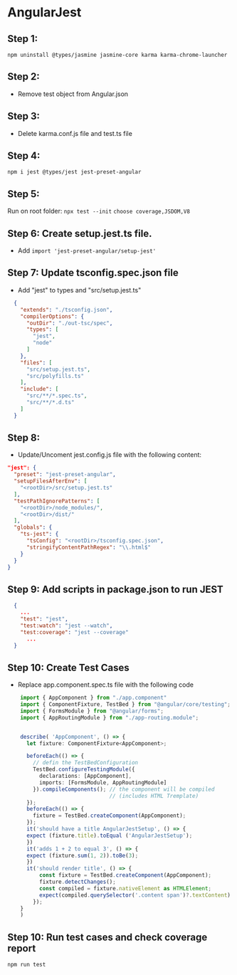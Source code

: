 # AngularJest

## Step 1: 
`npm uninstall @types/jasmine jasmine-core karma karma-chrome-launcher`
## Step 2: 
  - Remove test object from Angular.json
## Step 3: 
  - Delete karma.conf.js file and test.ts file
## Step 4: 
  `npm i jest @types/jest jest-preset-angular`
## Step 5:
Run on root folder:
  `npx test --init`
  `choose coverage,JSDOM,V8`
## Step 6: Create setup.jest.ts file.
  - Add `import 'jest-preset-angular/setup-jest'`
## Step 7: Update tsconfig.spec.json file
  - Add "jest" to types and "src/setup.jest.ts"
  ```json
    {
      "extends": "./tsconfig.json",
      "compilerOptions": {
        "outDir": "./out-tsc/spec",
        "types": [
          "jest",
          "node"
        ]
      },
      "files": [
        "src/setup.jest.ts",
        "src/polyfills.ts"
      ],
      "include": [
        "src/**/*.spec.ts",
        "src/**/*.d.ts"
      ]
    }
  ```
  
## Step 8: 
 - Update/Uncoment jest.config.js file with the following content:
  ```json
  "jest": {
    "preset": "jest-preset-angular",
    "setupFilesAfterEnv": [
      "<rootDir>/src/setup.jest.ts"
    ],
    "testPathIgnorePatterns": [
      "<rootDir>/node_modules/",
      "<rootDir>/dist/"
    ],
    "globals": {
      "ts-jest": {
        "tsConfig": "<rootDir>/tsconfig.spec.json",
        "stringifyContentPathRegex": "\\.html$"
      }
    }
  }
  ```
## Step 9: Add scripts in package.json to run JEST
  ```json
    {   
      ...
      "test": "jest",
      "test:watch": "jest --watch",
      "test:coverage": "jest --coverage"
        ...
    }
  ```
## Step 10: Create Test Cases
- Replace app.component.spec.ts file with the following code
```typescript
    import { AppComponent } from "./app.component"
    import { ComponentFixture, TestBed } from "@angular/core/testing";
    import { FormsModule } from "@angular/forms";
    import { AppRoutingModule } from "./app-routing.module";


    describe( 'AppComponent', () => {
      let fixture: ComponentFixture<AppComponent>;

      beforeEach(() => {
        // defin the TestBedConfiguration
        TestBed.configureTestingModule({
          declarations: [AppComponent],
          imports: [FormsModule, AppRoutingModule]
        }).compileComponents(); // the component will be compiled
                                // (includes HTML Tremplate)
      });
      beforeEach(() => {
        fixture = TestBed.createComponent(AppComponent);
      });
      it('should have a title AngularJestSetup', () => {
      expect (fixture.title).toEqual ('AngularJestSetup');
      })
      it('adds 1 + 2 to equal 3', () => {
      expect (fixture.sum(1, 2)).toBe(3);
      })
      it('should render title', () => {
          const fixture = TestBed.createComponent(AppComponent);
          fixture.detectChanges();
          const compiled = fixture.nativeElement as HTMLElement;
          expect(compiled.querySelector('.content span')?.textContent).toContain('AngularJestSetup app is running!');
        });
    }
    )
```
## Step 10: Run test cases and check coverage report
`npm run test`


